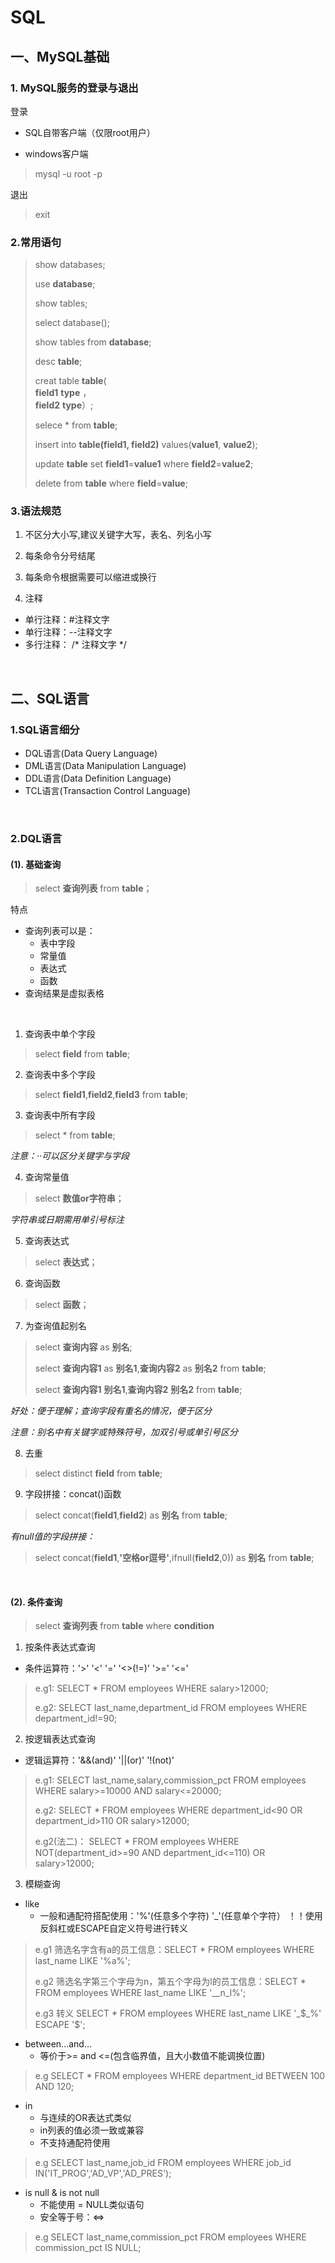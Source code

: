 # SQL

## 一、MySQL基础

### 1. MySQL服务的登录与退出
登录

* SQL自带客户端（仅限root用户）
+ windows客户端

>mysql -u root -p

退出

>exit

###  2.常用语句
> show databases;
>
> use **database**;
>
> show tables;
>
> select database();
>
> show tables from **database**;
>
> desc **table**;
>
> creat table **table**( </br> **field1**  **type** ，</br>  **field2**   **type**）;
>
> selece * from **table**;
>
> insert into **table(field1, field2)** values(**value1**, **value2**);
>
> update **table** set **field1**=**value1** where **field2**=**value2**;
>
> delete from **table** where **field**=**value**;

### 3.语法规范
1. 不区分大小写,建议关键字大写，表名、列名小写

2. 每条命令分号结尾

3. 每条命令根据需要可以缩进或换行

4. 注释

  + 单行注释：#注释文字
  + 单行注释：--注释文字
  + 多行注释： /* 注释文字 */

</br>

## 二、SQL语言

### 1.SQL语言细分

+ DQL语言(Data Query Language)
+ DML语言(Data Manipulation Language)
+ DDL语言(Data Definition Language)
+ TCL语言(Transaction Control Language)

</br>

### 2.DQL语言

#### (1). 基础查询

> select **查询列表** from **table**；

特点
+ 查询列表可以是：
   + 表中字段
   + 常量值
   + 表达式
   + 函数  
+ 查询结果是虚拟表格

</br>

1. 查询表中单个字段

> select **field** from **table**;

2. 查询表中多个字段

> select **field1**,**field2**,**field3** from **table**;

3. 查询表中所有字段

> select * from **table**;

*注意：··可以区分关键字与字段*

4. 查询常量值

> select **数值or字符串**；

*字符串或日期需用单引号标注*

5. 查询表达式

> select **表达式**；

6. 查询函数

> select **函数**；

7. 为查询值起别名

> select **查询内容** as **别名**;
>
> select **查询内容1** as **别名1**,**查询内容2** as **别名2** from **table**;
>
> select **查询内容1** **别名1**,**查询内容2** **别名2** from **table**;

*好处：便于理解；查询字段有重名的情况，便于区分*

*注意：别名中有关键字或特殊符号，加双引号或单引号区分*

8. 去重

> select distinct **field** from **table**;

9. 字段拼接：concat()函数

> select concat(**field1**,**field2**) as **别名** from **table**;

*有null值的字段拼接：*

> select concat(**field1**,**'空格or逗号'**,ifnull(**field2**,0)) as **别名** from **table**;

</br>

#### (2). 条件查询

> select **查询列表** from **table** where **condition**

1. 按条件表达式查询
  + 条件运算符：'>'  '<' '='  '<>(!=)'  '>='  '<='

> e.g1: SELECT * FROM employees WHERE salary>12000;
>
> e.g2: SELECT last_name,department_id FROM employees WHERE department_id!=90;

2. 按逻辑表达式查询
  + 逻辑运算符：'&&(and)' '||(or)' '!(not)'

> e.g1: SELECT last_name,salary,commission_pct FROM employees WHERE salary>=10000 AND salary<=20000;
>
> e.g2: SELECT * FROM employees WHERE department_id<90 OR department_id>110 OR salary>12000;
>
> e.g2(法二)： SELECT * FROM employees WHERE NOT(department_id>=90 AND department_id<=110) OR salary>12000;


3. 模糊查询
+ like
  + 一般和通配符搭配使用：'%'(任意多个字符) '_'(任意单个字符） ！！使用反斜杠或ESCAPE自定义符号进行转义

> e.g1 筛选名字含有a的员工信息：SELECT * FROM employees WHERE last_name LIKE '%a%';
>
> e.g2 筛选名字第三个字母为n，第五个字母为l的员工信息：SELECT * FROM employees WHERE last_name LIKE '__n_l%';
>
> e.g3 转义 SELECT * FROM employees WHERE last_name LIKE '_$_%' ESCAPE '$';

+ between...and...
  + 等价于>= and <=(包含临界值，且大小数值不能调换位置)

> e.g SELECT * FROM employees WHERE department_id BETWEEN 100 AND 120;

+ in
  + 与连续的OR表达式类似
  + in列表的值必须一致或兼容
  + 不支持通配符使用

> e.g SELECT last_name,job_id FROM employees WHERE job_id IN('IT_PROG','AD_VP','AD_PRES');

+ is null & is not null
  + 不能使用 = NULL类似语句
  + 安全等于号：<=>

> e.g SELECT last_name,commission_pct FROM employees WHERE commission_pct IS NULL;
